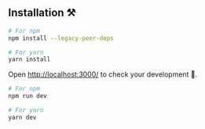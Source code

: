 ## Installation ⚒️

```bash
# For npm
npm install --legacy-peer-deps

# For yarn
yarn install
```

Open [http://localhost:3000/](http://localhost:3000/) to check your development 🚀.

```bash
# For npm
npm run dev

# For yarn
yarn dev
```
